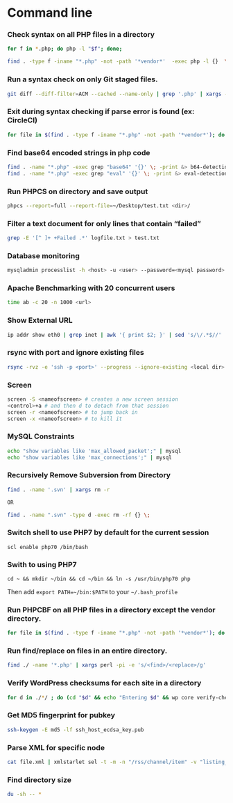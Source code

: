 # Command line

### Check syntax on all PHP files in a directory
``` bash
for f in *.php; do php -l "$f"; done;
```

``` bash
find . -type f -iname "*.php" -not -path '*vendor*'  -exec php -l {}  \;
```

### Run a syntax check on only Git staged files.
``` bash
git diff --diff-filter=ACM --cached --name-only | grep '.php' | xargs -I % php -l %
```

### Exit during syntax checking if parse error is found (ex: CircleCI)
``` bash
for file in $(find . -type f -iname "*.php" -not -path '*vendor*'); do php -l "$file"; done;
```

### Find base64 encoded strings in php code
``` bash
find . -name "*.php" -exec grep "base64" '{}' \; -print &> b64-detections.txt
find . -name "*.php" -exec grep "eval" '{}' \; -print &> eval-detections.txt
```
### Run PHPCS on directory and save output
``` bash
phpcs --report=full --report-file=~/Desktop/test.txt <dir>/
```

### Filter a text document for only lines that contain “failed”
``` bash
grep -E '[^ ]+ +Failed .*' logfile.txt > test.txt
```

### Database monitoring
``` bash
mysqladmin processlist -h <host> -u <user> --password=<mysql password>
```

### Apache Benchmarking with 20 concurrent users
``` bash
time ab -c 20 -n 1000 <url>
```

### Show External URL
``` bash
ip addr show eth0 | grep inet | awk '{ print $2; }' | sed 's/\/.*$//'
```

### rsync with port and ignore existing files
``` bash
rsync -rvz -e 'ssh -p <port>' --progress --ignore-existing <local dir> <user>@<host>:<remote dir>.
```

### Screen
``` bash
screen -S <nameofscreen> # creates a new screen session
<control>+a # and then d to detach from that session
screen -r <nameofscreen> # to jump back in
screen -x <nameofscreen> # to kill it
```

### MySQL Constraints
``` bash 
echo "show variables like 'max_allowed_packet';" | mysql
echo "show variables like 'max_connections';" | mysql
```

### Recursively Remove Subversion from Directory
``` bash
find . -name '.svn' | xargs rm -r

OR

find . -name ".svn" -type d -exec rm -rf {} \;
```

### Switch shell to use PHP7 by default for the current session
```scl enable php70 /bin/bash```

### Swith to using PHP7 
```cd ~ && mkdir ~/bin && cd ~/bin && ln -s /usr/bin/php70 php```

Then add `export PATH=~/bin:$PATH` to your `~/.bash_profile`

### Run PHPCBF on all PHP files in a directory except the vendor directory.
``` bash
for file in $(find . -type f -iname "*.php" -not -path '*vendor*'); do phpcbf "$file"; done;
```

### Run find/replace on files in an entire directory.
``` bash
find ./ -name '*.php' | xargs perl -pi -e 's/<find>/<replace>/g'
```

### Verify WordPress checksums for each site in a directory
```bash
for d in ./*/ ; do (cd "$d" && echo "Entering $d" && wp core verify-checksums --version=$(wp core version) && wp plugin verify-checksums); done
 ```

### Get MD5 fingerprint for pubkey
```bash
ssh-keygen -E md5 -lf ssh_host_ecdsa_key.pub
```

### Parse XML for specific node
```bash
cat file.xml | xmlstarlet sel -t -m -n "/rss/channel/item" -v "listing_title"
```

### Find directory size
```bash
du -sh -- *
```

